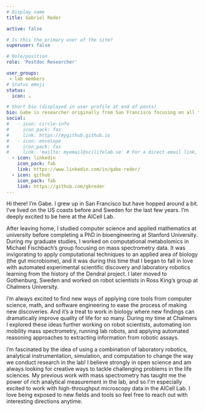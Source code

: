 ```yaml
---
# Display name
title: Gabriel Reder

active: false

# Is this the primary user of the site?
superuser: false

# Role/position
role: 'Postdoc Researcher'

user_groups:
 - lab members
# Status emoji
status:
  icon: ☕️

# Short bio (displayed in user profile at end of posts)
bio: Gabe is researcher originally from San Francisco focusing on all things computation, laboratory automation, and AI as they relate to biological discovery. After studying computer science and applied mathematics, he earned his Ph.D. from Stanford University in bioengineering then spent two years working at Chalmers University on robot scientists. He aims to continue working on to automating experimental scientific discovery.
social:
#   - icon: circle-info
#     icon_pack: fas
#     link: https://mygithub.github.io
#   - icon: envelope
#     icon_pack: fas
#     link: 'mailto: myemail@scilifelab.se' # For a direct email link, use "mailto:test@example.org".
  - icon: linkedin
    icon_pack: fab
    link: https://www.linkedin.com/in/gabe-reder/
  - icon: github
    icon_pack: fab
    link: https://github.com/gkreder
---
```

Hi there! I’m Gabe. I grew up in San Francisco but have hopped around a bit. I’ve lived on the US coasts before and Sweden for the last few years. I’m deeply excited to be here at the AICell Lab.

After leaving home, I studied computer science and applied mathematics at university before completing a PhD in bioengineering at Stanford University. During my graduate studies, I worked on computational metabolomics in Michael Fischbach’s group focusing on mass spectrometry data. It was invigorating to apply computational techniques to an applied area of biology (the gut microbiome), and it was during this time that I began to fall in love with automated experimental scientific discovery and laboratory robotics learning from the history of the Dendral project. I later moved to Gothenburg, Sweden and worked on robot scientists in Ross King’s group at Chalmers University. 

I’m always excited to find new ways of applying core tools from computer science, math, and software engineering to ease the process of making new discoveries. And it’s a treat to work in biology where new findings can dramatically improve quality of life for so many. During my time at Chalmers I explored these ideas further working on robot scientists, automating ion mobility mass spectrometry, running lab robots, and applying automated reasoning approaches to extracting information from robotic assays.

 I’m fascinated by the idea of using a combination of laboratory robotics, analytical instrumentation, simulation, and computation to change the way we conduct research in the lab! I believe strongly in open science and am always looking for creative ways to tackle challenging problems in the life sciences. My previous work with mass spectrometry has taught me the power of rich analytical measurement in the lab, and so I'm especially excited to work with high-throughput microscopy data in the AICell Lab. I love being exposed to new fields and tools so feel free to reach out with interesting directions anytime.
